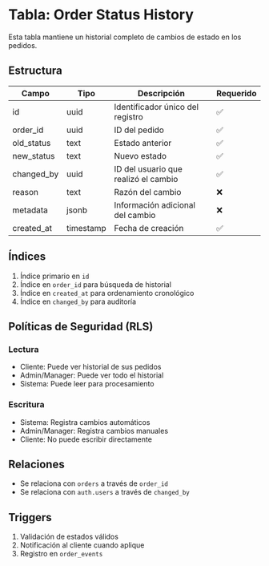 # Tabla: Order Status History

Esta tabla mantiene un historial completo de cambios de estado en los pedidos.

## Estructura

| Campo | Tipo | Descripción | Requerido |
|-------|------|-------------|-----------|
| id | uuid | Identificador único del registro | ✅ |
| order_id | uuid | ID del pedido | ✅ |
| old_status | text | Estado anterior | ✅ |
| new_status | text | Nuevo estado | ✅ |
| changed_by | uuid | ID del usuario que realizó el cambio | ✅ |
| reason | text | Razón del cambio | ❌ |
| metadata | jsonb | Información adicional del cambio | ❌ |
| created_at | timestamp | Fecha de creación | ✅ |

## Índices

1. Índice primario en `id`
2. Índice en `order_id` para búsqueda de historial
3. Índice en `created_at` para ordenamiento cronológico
4. Índice en `changed_by` para auditoría

## Políticas de Seguridad (RLS)

### Lectura
- Cliente: Puede ver historial de sus pedidos
- Admin/Manager: Puede ver todo el historial
- Sistema: Puede leer para procesamiento

### Escritura
- Sistema: Registra cambios automáticos
- Admin/Manager: Registra cambios manuales
- Cliente: No puede escribir directamente

## Relaciones

- Se relaciona con `orders` a través de `order_id`
- Se relaciona con `auth.users` a través de `changed_by`

## Triggers

1. Validación de estados válidos
2. Notificación al cliente cuando aplique
3. Registro en `order_events`